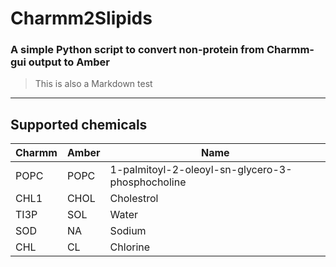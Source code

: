 # Charmm2Slipids
### A simple Python script to convert non-protein from Charmm-gui output to Amber 
> This is also a Markdown test
***
## Supported chemicals
| Charmm | Amber | Name |
|--------|-------|------|
| POPC   | POPC  | 1-palmitoyl-2-oleoyl-sn-glycero-3-phosphocholine |
| CHL1   | CHOL  | Cholestrol |
| TI3P   | SOL   | Water |
| SOD    | NA    | Sodium |
| CHL    | CL    | Chlorine |
